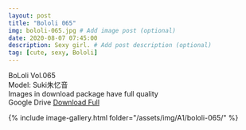```yaml
---
layout: post
title: "Bololi 065"
img: bololi-065.jpg # Add image post (optional)
date: 2020-08-07 07:45:00
description: Sexy girl. # Add post description (optional)
tag: [cute, sexy, Bololi]
---
```

BoLoli Vol.065  
Model: Suki朱忆音                                          
Images in download package have full quality                    
Google Drive [Download Full](http://gestyy.com/ewPoUI)

{% include image-gallery.html folder="/assets/img/A1/bololi-065/" %}

